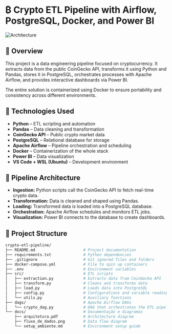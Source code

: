 # ₿  Crypto ETL Pipeline with Airflow, PostgreSQL, Docker, and Power BI

![Architecture](https://github.com/user-attachments/assets/890fe7ea-d484-4240-9665-d661556c59bb)

## 📌 Overview

This project is a data engineering pipeline focused on cryptocurrency. It extracts data from the public CoinGecko API, transforms it using Python and Pandas, stores it in PostgreSQL, orchestrates processes with Apache Airflow, and provides interactive dashboards via Power BI.

The entire solution is containerized using Docker to ensure portability and consistency across different environments.

## 🔧 Technologies Used

- **Python** – ETL scripting and automation
- **Pandas** – Data cleaning and transformation
- **CoinGecko API** – Public crypto market data
- **PostgreSQL** – Relational database for storage
- **Apache Airflow** – Pipeline orchestration and scheduling
- **Docker** – Containerization of the whole stack
- **Power BI** – Data visualization
- **VS Code + WSL (Ubuntu)** – Development environment

## 🔁 Pipeline Architecture

- **Ingestion:** Python scripts call the CoinGecko API to fetch real-time crypto data.
- **Transformation:** Data is cleaned and shaped using Pandas.
- **Loading:** Transformed data is loaded into a PostgreSQL database.
- **Orchestration:** Apache Airflow schedules and monitors ETL jobs.
- **Visualization:** Power BI connects to the database to create dashboards.

## 📂 Project Structure

```bash
crypto-etl-pipeline/
├── README.md                     # Project documentation
├── requirements.txt              # Python dependencies
├── .gitignore                    # Git ignored files and folders
├── docker-compose.yml            # File to spin up containers
├── .env                          # Environment variables 
├── src/                          # ETL scripts
│   ├── extraction.py             # Extracts data from CoinGecko API
│   ├── transform.py              # Cleans and transforms data
│   ├── load.py                   # Loads data into PostgreSQL
│   ├── config.py                 # Configurations and variable reading
│   └── utils.py                  # Auxiliary functions
├── dags/                         # Apache Airflow DAGs
│   └── crypto_dag.py             # DAG that orchestrates the ETL pipeline
└── docs/                         # Documentação e diagramas
    ├── arquitetura.pdf           # Architecture diagram
    ├── fluxo_de_dados.png        # Data flow diagram
    └── setup_ambiente.md         # Environment setup guide

